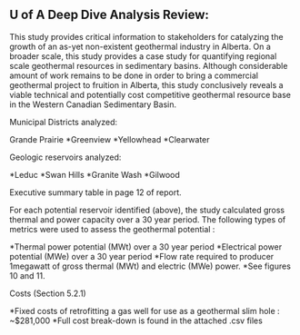 ## U of A Deep Dive Analysis Review:

This study provides critical information to stakeholders for catalyzing the growth of an as-yet non-existent geothermal industry in Alberta. On a broader scale, this study provides a case study for quantifying regional scale geothermal resources in sedimentary basins. Although considerable amount of work remains to be done in order to bring a commercial geothermal project to fruition in Alberta, this study conclusively reveals a viable technical and potentially cost competitive geothermal resource base in the Western Canadian Sedimentary Basin.

Municipal Districts analyzed:

Grande Prairie
*Greenview
*Yellowhead
*Clearwater

Geologic reservoirs analyzed:

*Leduc
*Swan Hills
*Granite Wash
*Gilwood

Executive summary table in page 12 of report.

For each potential reservoir identified (above), the study calculated gross thermal and power capacity over a 30 year period. The following types of metrics were used to assess the geothermal potential :

*Thermal power potential (MWt) over a 30 year period
*Electrical power potential (MWe) over a 30 year period
*Flow rate required to producer 1megawatt of gross thermal (MWt) and electric (MWe) power.
*See figures 10 and 11.

Costs (Section 5.2.1)

*Fixed costs of retrofitting a gas well for use as a geothermal slim hole : ~$281,000
*Full cost break-down is found in the attached .csv files


